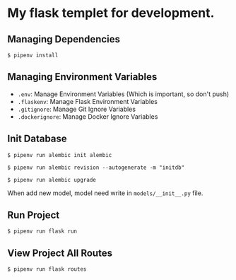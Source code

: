 # My flask templet for development.

Managing Dependencies
---------------------

```
$ pipenv install
```

Managing Environment Variables
------------------------------

- `.env`: Manage Environment Variables (Which is important, so don't push)
- `.flaskenv`: Manage Flask Environment Variables
- `.gitignore`: Manage Git Ignore Variables
- `.dockerignore`: Manage Docker Ignore Variables

Init Database
------------------------------

```
$ pipenv run alembic init alembic

$ pipenv run alembic revision --autogenerate -m "initdb"

$ pipenv run alembic upgrade
```

When add new model, model need write in `models/__init__.py` file.

Run Project
------------------------------

```
$ pipenv run flask run
```

View Project All Routes
------------------------------
```
$ pipenv run flask routes
```

